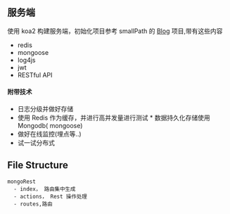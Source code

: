 ## 服务端
使用 koa2 构建服务端，初始化项目参考 smallPath 的 [Blog](https://github.com/smallpath/blog) 项目,带有这些内容
* redis
* mongoose
* log4js
* jwt
* RESTful API
 
#### 附带技术
* 日志分级并做好存储  
* 使用 Redis 作为缓存，并进行高并发量进行测试
* 数据持久化存储使用 Mongodb( mongoose)
* 做好在线监控(埋点等..)
* 试一试分布式

## File Structure
```
mongoRest
  - index， 路由集中生成
  - actions， Rest 操作处理
  - routes,路由

```